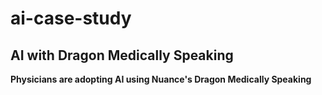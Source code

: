 # ai-case-study
## AI with Dragon Medically Speaking
**Physicians are adopting AI using Nuance's Dragon Medically Speaking**